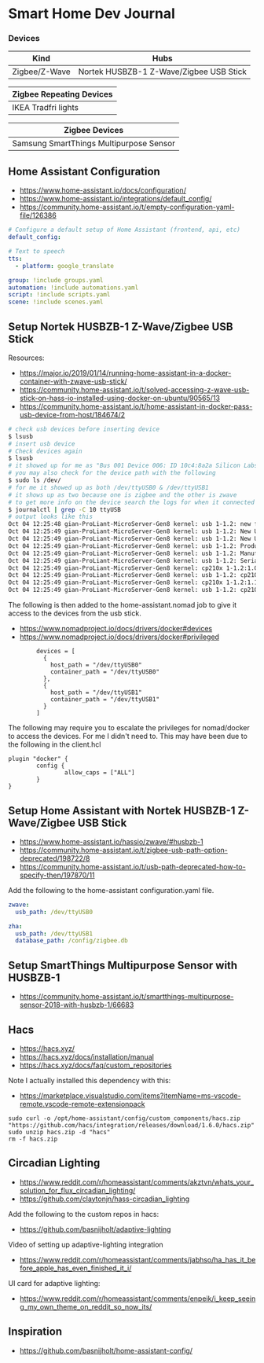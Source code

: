 # Smart Home Dev Journal

### Devices

| Kind | Hubs |
|---------|---------|
| Zigbee/Z-Wave | Nortek HUSBZB-1 Z-Wave/Zigbee USB Stick |

| Zigbee Repeating Devices |
|---------|
| IKEA Tradfri lights |

| Zigbee Devices |
|---------|
| Samsung SmartThings Multipurpose Sensor |


## Home Assistant Configuration
- https://www.home-assistant.io/docs/configuration/
- https://www.home-assistant.io/integrations/default_config/
- https://community.home-assistant.io/t/empty-configuration-yaml-file/126386

```yml
# Configure a default setup of Home Assistant (frontend, api, etc)
default_config:

# Text to speech
tts:
  - platform: google_translate

group: !include groups.yaml
automation: !include automations.yaml
script: !include scripts.yaml
scene: !include scenes.yaml
```

## Setup Nortek HUSBZB-1 Z-Wave/Zigbee USB Stick
Resources:
- https://major.io/2019/01/14/running-home-assistant-in-a-docker-container-with-zwave-usb-stick/
- https://community.home-assistant.io/t/solved-accessing-z-wave-usb-stick-on-hass-io-installed-using-docker-on-ubuntu/90565/13
- https://community.home-assistant.io/t/home-assistant-in-docker-pass-usb-device-from-host/184674/2

```bash
# check usb devices before inserting device
$ lsusb
# insert usb device
# Check devices again
$ lsusb
# it showed up for me as "Bus 001 Device 006: ID 10c4:8a2a Silicon Labs"
# you may also check for the device path with the following
$ sudo ls /dev/
# for me it showed up as both /dev/ttyUSB0 & /dev/ttyUSB1
# it shows up as two because one is zigbee and the other is zwave
# to get more info on the device search the logs for when it connected
$ journalctl | grep -C 10 ttyUSB
# output looks like this
Oct 04 12:25:48 gian-ProLiant-MicroServer-Gen8 kernel: usb 1-1.2: new full-speed USB device number 6 using ehci-pci
Oct 04 12:25:49 gian-ProLiant-MicroServer-Gen8 kernel: usb 1-1.2: New USB device found, idVendor=10c4, idProduct=8a2a, bcdDevice= 1.00
Oct 04 12:25:49 gian-ProLiant-MicroServer-Gen8 kernel: usb 1-1.2: New USB device strings: Mfr=1, Product=2, SerialNumber=5
Oct 04 12:25:49 gian-ProLiant-MicroServer-Gen8 kernel: usb 1-1.2: Product: HubZ Smart Home Controller
Oct 04 12:25:49 gian-ProLiant-MicroServer-Gen8 kernel: usb 1-1.2: Manufacturer: Silicon Labs
Oct 04 12:25:49 gian-ProLiant-MicroServer-Gen8 kernel: usb 1-1.2: SerialNumber: 61302481
Oct 04 12:25:49 gian-ProLiant-MicroServer-Gen8 kernel: cp210x 1-1.2:1.0: cp210x converter detected
Oct 04 12:25:49 gian-ProLiant-MicroServer-Gen8 kernel: usb 1-1.2: cp210x converter now attached to ttyUSB0
Oct 04 12:25:49 gian-ProLiant-MicroServer-Gen8 kernel: cp210x 1-1.2:1.1: cp210x converter detected
Oct 04 12:25:49 gian-ProLiant-MicroServer-Gen8 kernel: usb 1-1.2: cp210x converter now attached to ttyUSB1
```

The following is then added to the home-assistant.nomad job to give it access to the devices from the usb stick.
- https://www.nomadproject.io/docs/drivers/docker#devices
- https://www.nomadproject.io/docs/drivers/docker#privileged
```hcl
        devices = [
          {
            host_path = "/dev/ttyUSB0"
            container_path = "/dev/ttyUSB0"
          },
          {
            host_path = "/dev/ttyUSB1"
            container_path = "/dev/ttyUSB1"
          }
        ]
```
The following may require you to escalate the privileges for nomad/docker to access the devices. For me I didn't need to. This may have been due to the following in the client.hcl
```hcl
plugin "docker" {
        config {
                allow_caps = ["ALL"]
        }
}
```

## Setup Home Assistant with Nortek HUSBZB-1 Z-Wave/Zigbee USB Stick
- https://www.home-assistant.io/hassio/zwave/#husbzb-1
- https://community.home-assistant.io/t/zigbee-usb-path-option-deprecated/198722/8
- https://community.home-assistant.io/t/usb-path-deprecated-how-to-specify-then/197870/11

Add the following to the home-assistant configuration.yaml file.
```yml
zwave:
  usb_path: /dev/ttyUSB0

zha:
  usb_path: /dev/ttyUSB1
  database_path: /config/zigbee.db
```

## Setup SmartThings Multipurpose Sensor with HUSBZB-1
- https://community.home-assistant.io/t/smartthings-multipurpose-sensor-2018-with-husbzb-1/66683

## Hacs
- https://hacs.xyz/
- https://hacs.xyz/docs/installation/manual
- https://hacs.xyz/docs/faq/custom_repositories

Note I actually installed this dependency with this:
- https://marketplace.visualstudio.com/items?itemName=ms-vscode-remote.vscode-remote-extensionpack

```
sudo curl -o /opt/home-assistant/config/custom_components/hacs.zip "https://github.com/hacs/integration/releases/download/1.6.0/hacs.zip"
sudo unzip hacs.zip -d "hacs"
rm -f hacs.zip
```

## Circadian Lighting
- https://www.reddit.com/r/homeassistant/comments/akztvn/whats_your_solution_for_flux_circadian_lighting/
- https://github.com/claytonjn/hass-circadian_lighting

Add the following to the custom repos in hacs:
- https://github.com/basnijholt/adaptive-lighting

Video of setting up adaptive-lighting integration
- https://www.reddit.com/r/homeassistant/comments/jabhso/ha_has_it_before_apple_has_even_finished_it_i/

UI card for adaptive lighting:
- https://www.reddit.com/r/homeassistant/comments/enpeik/i_keep_seeing_my_own_theme_on_reddit_so_now_its/

## Inspiration
- https://github.com/basnijholt/home-assistant-config/
